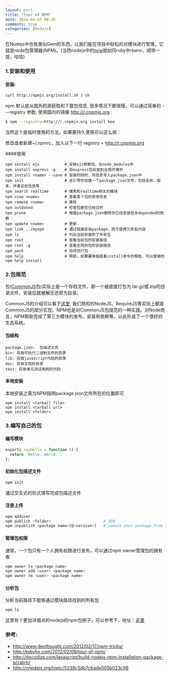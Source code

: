 ```yaml
---
layout: post
title: "tour of NPM"
date: 2014-04-07 08:26
comments: true
categories: [NodeJs]
---
```


在Nodejs中也有类似Gem的东西，让我们能在项目中轻松的对模块进行管理，它就是node包管理器(NPM)。(当然nodejs中的[nvw](https://github.com/creationix/nvm)就如同ruby中rbenv，顺带一提，哈哈)

### 1.安装和使用
#### 安装:
```sh
curl http://npmjs.org/install.sh | sh
```
npm 默认是从国外的源获取和下载包信息, 很多情况下都很慢，可以通过简单的 ---registry 参数, 使用国内的镜像 http://r.cnpmjs.org :
```sh
$ npm --registry=http://r.cnpmjs.org install koa
```
当然这个是临时使用的方法，如果要持久使用可以这么做：

修改或者新建~/.npmrc，加入以下一行 registry = http://r.cnpmjs.org

<!-- more -->

####使用
```
npm install ejs           # 安装ejs依赖包，在node_modules中
npm install express -g    # 将express包安装到全局环境中
npm install <name> --save # 安装的同时，将信息写入package.json中
npm init                  # 会引导你创建一个package.json文件，包括名称、版本、作者这些信息等
npm search realtime       # 搜索和realtime相关的模块
npm view <name>           # 查看某个包的具体信息
npm remove <name>         # 移除
npm outdated              # 检查包是否已经过时
npm prune                 # 根据package.json删除你已经安装但未depended的依赖
npm update <name>         # 更新
npm link ../mynpm         # 通过链接安装package，而不是拷贝所有内容
npm ls                    # 列出当前安装的了所有包
npm root                  # 查看当前包的安装路径
npm root -g               # 查看全局的包的安装路径
npm pack                  # 将项目打包
npm help                  # 帮助，如果要单独查看install命令的帮助，可以使用的npm help install
```

### 2.包规范
包([CommonJS](http://www.commonjs.org/)包)实际上是一个存档文件，即一个被直接打包为.tar.gz或.zip的目录文件，安装后就被解压还原为目录。

CommonJS的介绍可以看下[这里](http://raychase.iteye.com/blog/1463617), 我们熟知的NodeJS、RequireJS等实际上都是CommonJS的部分实现。NPM也是对CommonJS包规范的一种实践。对Node而言，NPM帮助完成了第三方模块的发布、安装和依赖等，以此形成了一个很好的生态系统。

#### 包结构
```
package.json:  包描述文件
bin: 存放可执行二进制文件的目录
lib: 存放javascript代码的目录
doc: 存放文档的目录
test: 存放单元测试用例的代码
```

#### 本地安装
本地安装之需为NPM指明package.json文件所在的位置即可
```
npm install <tarball file>
npm install <tarball url>
npm install <folder>
```

### 3.编写自己的包
#### 编写模块
```javascript  hello.js
exports.sayHello = function () {
  return 'Hello, world.';
};
```
#### 初始化包描述文件
```sh 
npm init
```
通过交互式的形式填写完成包描述文件
#### 注册上传
```sh
npm adduser
npm publish <folder>                       # 发布
npm unpublish <package name>[@<version>]   # remove your package from the registry
```
#### 管理包权限
通常，一个包只有一个人拥有权限进行发布，可以通过npm owner管理包的拥有者
```sh
npm owner ls <package name>
npm owner add <user> <package name>
npm owner rm <user> <package name>
```
#### 分析包
分析当前路径下能够通过模块路径找到的所有包
```sh 
npm ls
```
这里有个更加详细点的nodejs的npm包例子，可以参考下，地址：[这里](http://decodize.com/javascript/build-nodejs-npm-installation-package-scratch/)

### 参考:
* http://www.devthought.com/2012/02/17/npm-tricks/
* http://tobyho.com/2012/02/09/tour-of-npm/
* http://decodize.com/javascript/build-nodejs-npm-installation-package-scratch/
* http://cnodejs.org/topic/5338c5db7cbade005b023c98
